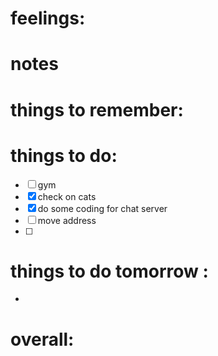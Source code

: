 # feelings:

# notes

# things to remember:

# things to do:
- [ ] gym
- [x] check on cats
- [x] do some coding for chat server
- [ ] move address
- [ ] 
# things to do tomorrow :
- 
# overall:

